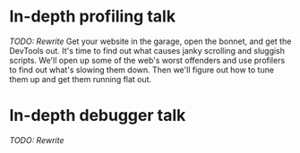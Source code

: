 In-depth profiling talk
=======================
*TODO: Rewrite*
Get your website in the garage, open the bonnet, and get the DevTools out. It's time to find out what causes janky scrolling and sluggish scripts. We'll open up some of the web's worst offenders and use profilers to find out what's slowing them down. Then we'll figure out how to tune them up and get them running flat out.


In-depth debugger talk
======================
*TODO: Rewrite*

